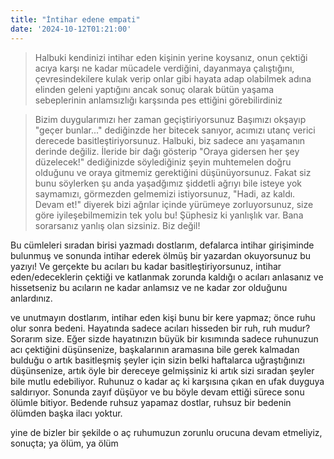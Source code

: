 ```yaml
---
title: "İntihar edene empati"
date: '2024-10-12T01:21:00'
---
```


> Halbuki kendinizi intihar eden kişinin yerine koysanız, onun çektiği acıya karşı ne kadar mücadele verdiğini, dayanmaya çalıştığını, çevresindekilere kulak verip onlar gibi hayata adap olabilmek adına elinden geleni yaptığını ancak sonuç olarak bütün yaşama sebeplerinin anlamsızlığı karşsında pes ettiğini görebilirdiniz

> Bizim duygularımızı her zaman geçiştiriyorsunuz
> Başımızı okşayıp "geçer bunlar..." dediğinzde her bitecek sanıyor, acımızı utanç verici derecede basitleştiriyorsunuz. Halbuki, biz sadece anı yaşamanın derinde değiliz. İleride bir dağı gösterip "Oraya gidersen her şey düzelecek!" dediğinizde söylediğiniz şeyin muhtemelen doğru olduğunu ve oraya gitmemiz gerektiğini düşünüyorsunuz. Fakat siz bunu söylerken şu anda yaşadğımız şiddetli ağrıyı bile isteye yok saymamızı, görmezden gelmemizi istiyorsunuz, "Hadi, az kaldı. Devam et!" diyerek bizi ağrılar içinde yürümeye zorluyorsunuz, size göre iyileşebilmemizin tek yolu bu! Şüphesiz ki yanlışlık var. Bana sorarsanız yanlış olan sizsiniz. Biz değil!

Bu cümleleri sıradan birisi yazmadı dostlarım, defalarca intihar girişiminde bulunmuş ve sonunda intihar ederek ölmüş bir yazardan okuyorsunuz bu yazıyı! Ve gerçekte bu acıları bu kadar basitleştiriyorsunuz, intihar eden/edeceklerin çektiği ve katlanmak zorunda kaldığı o acıları anlasanız ve hissetseniz bu acıların ne kadar anlamsız ve ne kadar zor olduğunu anlardınız. 

ve unutmayın dostlarım, intihar eden kişi bunu bir kere yapmaz; önce ruhu olur sonra bedeni. Hayatında sadece acıları hisseden bir ruh, ruh mudur? Sorarım size. Eğer sizde hayatınızın büyük bir kısımında sadece ruhunuzun acı çektiğini düşünsenize, başkalarının aramasına bile gerek kalmadan bulduğu o artık basitleşmiş şeyler için sizin belki haftalarca uğraştığınızı düşünsenize, artık öyle bir dereceye gelmişsiniz ki artık sizi sıradan şeyler bile mutlu edebiliyor. Ruhunuz o kadar aç ki karşısına çıkan en ufak duyguya saldırıyor. Sonunda zayıf düşüyor ve bu böyle devam ettiği sürece sonu ölümle bitiyor. Bedende ruhsuz yapamaz dostlar, ruhsuz bir bedenin ölümden başka ilacı yoktur.

yine de bizler bir şekilde o aç ruhumuzun zorunlu orucuna devam etmeliyiz, sonuçta; ya ölüm, ya ölüm